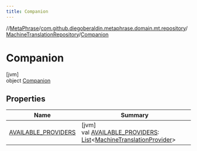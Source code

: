 ```yaml
---
title: Companion
---
```

//[MetaPhrase](../../../../index.html)/[com.github.diegoberaldin.metaphrase.domain.mt.repository](../../index.html)/[MachineTranslationRepository](../index.html)/[Companion](index.html)



# Companion



[jvm]\
object [Companion](index.html)



## Properties


| Name | Summary |
|---|---|
| [AVAILABLE_PROVIDERS](-a-v-a-i-l-a-b-l-e_-p-r-o-v-i-d-e-r-s.html) | [jvm]<br>val [AVAILABLE_PROVIDERS](-a-v-a-i-l-a-b-l-e_-p-r-o-v-i-d-e-r-s.html): [List](https://kotlinlang.org/api/latest/jvm/stdlib/kotlin.collections/-list/index.html)&lt;[MachineTranslationProvider](../../../com.github.diegoberaldin.metaphrase.domain.mt.repository.data/-machine-translation-provider/index.html)&gt; |

